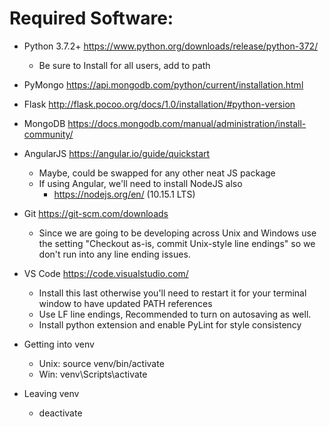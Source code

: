 # Required Software:
* Python 3.7.2+     https://www.python.org/downloads/release/python-372/
    * Be sure to Install for all users, add to path
* PyMongo   https://api.mongodb.com/python/current/installation.html
* Flask       http://flask.pocoo.org/docs/1.0/installation/#python-version
* MongoDB     https://docs.mongodb.com/manual/administration/install-community/
* AngularJS   https://angular.io/guide/quickstart
    * Maybe, could be swapped for any other neat JS package
    * If using Angular, we'll need to install NodeJS also
      *  https://nodejs.org/en/ (10.15.1 LTS)
* Git         https://git-scm.com/downloads
    * Since we are going to be developing across Unix and Windows use the setting "Checkout as-is, commit Unix-style line endings" so we don't run into any line ending issues.
* VS Code     https://code.visualstudio.com/
    * Install this last otherwise you'll need to restart it for your terminal window to have updated PATH references
    * Use LF line endings, Recommended to turn on autosaving as well.
    * Install python extension and enable PyLint for style consistency

* Getting into venv
   * Unix: source venv/bin/activate
   * Win: venv\Scripts\activate
* Leaving venv
   * deactivate
